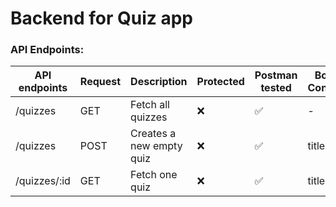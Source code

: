 # Backend for Quiz app


### API Endpoints:

| API endpoints | Request | Description              | Protected | Postman tested | Body Content |
| ------------- | ------- | ------------------------ | --------- | -------------- | ------------ |
| /quizzes      | GET     | Fetch all quizzes        | ❌        | ✅             | -            |
| /quizzes      | POST    | Creates a new empty quiz | ❌        | ✅             | title        |
| /quizzes/:id  | GET     | Fetch one quiz           | ❌        | ✅             | title        |
